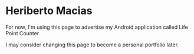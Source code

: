 # Heriberto Macias

For now, I'm using this page to advertise my Android application called Life Point Counter

I may consider changing this page to become a personal portfolio later.
